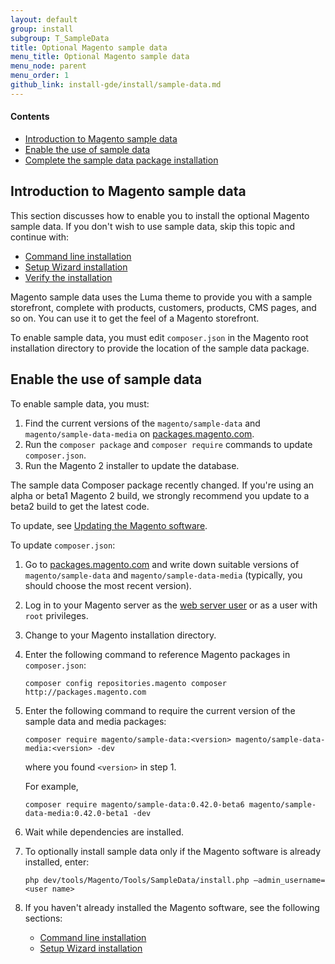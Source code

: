 ```yaml
---
layout: default
group: install
subgroup: T_SampleData
title: Optional Magento sample data
menu_title: Optional Magento sample data
menu_node: parent
menu_order: 1
github_link: install-gde/install/sample-data.md
---
```

  
#### Contents

*	<a href="#instgde-install-sample-intro">Introduction to Magento sample data</a>
*	<a href="#instgde-install-sample-enabling">Enable the use of sample data</a>
*   <a href="#instgde-install-sample-after">Complete the sample data package installation</a>

<h2 id="instgde-prereq-sample-intro">Introduction to Magento sample data</h2>
This section discusses how to enable you to install the optional Magento sample data. If you don't wish to use sample data, skip this topic and continue with:

*   <a href="{{ site.gdeurl }}install-gde/install/install-cli.html">Command line installation</a>
*   <a href="{{ site.gdeurl }}install-gde/install/install-web.html">Setup Wizard installation</a>
*   <a href="{{ site.gdeurl }}install-gde/install/verify.html">Verify the installation</a>

Magento sample data uses the Luma theme to provide you with a sample storefront, complete with products, customers, products, CMS pages, and so on. You can use it to get the feel of a Magento storefront.

To enable sample data, you must edit `composer.json` in the Magento root installation directory to provide the location of the sample data package.

<h2 id="instgde-install-sample-enabling">Enable the use of sample data</h2>

To enable sample data, you must:

1.  Find the current versions of the `magento/sample-data` and `magento/sample-data-media` on <a href="http://packages.magento.com/#magento/sample-data" target="_blank">packages.magento.com</a>.
2.  Run the `composer package` and `composer require` commands to update `composer.json`.
3.  Run the Magento 2 installer to update the database.

<div class="bs-callout bs-callout-info" id="info">
   <p>The sample data Composer package recently changed. If you're using an alpha or beta1 Magento 2 build, we strongly recommend you update to a beta2 build to get the latest code.</p> 
<p>To update, see <a href="{{ site.gdeurl }}install-gde/install/install-cli.html#instgde-install-magento-update">Updating the Magento software</a>.</p></div>

To update `composer.json`:

1.	Go to <a href="http://packages.magento.com/#magento/sample-data" target="_blank">packages.magento.com</a> and write down suitable versions of `magento/sample-data` and `magento/sample-data-media` (typically, you should choose the most recent version).
1.  Log in to your Magento server as the <a href="{{ site.gdeurl }}install-gde/install/prepare-install.html#install-update-depend-apacheweb">web server user</a> or as a user with `root` privileges.
2.  Change to your Magento installation directory.
3.  Enter the following command to reference Magento packages in `composer.json`:

        composer config repositories.magento composer http://packages.magento.com

3.  Enter the following command to require the current version of the sample data and media packages:

		composer require magento/sample-data:<version> magento/sample-data-media:<version> -dev

	where you found `<version>` in step 1.

	For example,

        composer require magento/sample-data:0.42.0-beta6 magento/sample-data-media:0.42.0-beta1 -dev

 4.  Wait while dependencies are installed.

5.  To optionally install sample data only if the Magento software is already installed, enter:

        php dev/tools/Magento/Tools/SampleData/install.php –admin_username=<user name>

6.  If you haven't already installed the Magento software, see the following sections:

    *   <a href="{{ site.gdeurl }}install-gde/install/install-cli.html">Command line installation</a>
    *   <a href="{{ site.gdeurl }}install-gde/install/install-web.html">Setup Wizard installation</a>
